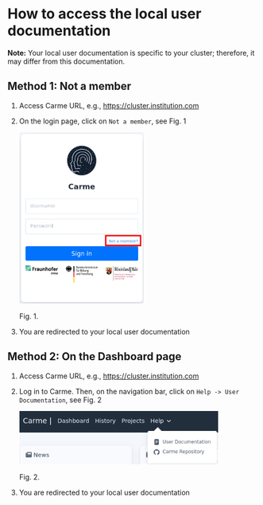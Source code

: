 # How to access the local user documentation

**Note:** Your local user documentation is specific to your cluster; therefore, it may differ from this documentation.

## Method 1: Not a member

1. Access Carme URL, e.g., https://cluster.institution.com
2. On the login page, click on `Not a member`, see Fig. 1

   <img src="images/docu-access-1.png" width="250">
   
   Fig. 1.  

3. You are redirected to your local user documentation

## Method 2: On the Dashboard page

1. Access Carme URL, e.g., https://cluster.institution.com
2. Log in to Carme. Then, on the navigation bar, click on `Help -> User Documentation`, see Fig. 2

   <img src="images/docu-access-2.png" width="400">
   
   Fig. 2.

3. You are redirected to your local user documentation